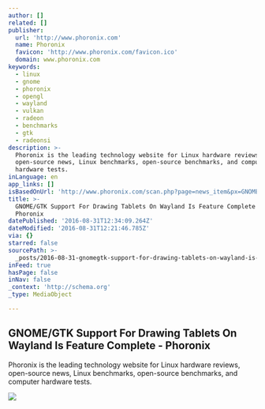 ```yaml
---
author: []
related: []
publisher:
  url: 'http://www.phoronix.com'
  name: Phoronix
  favicon: 'http://www.phoronix.com/favicon.ico'
  domain: www.phoronix.com
keywords:
  - linux
  - gnome
  - phoronix
  - opengl
  - wayland
  - vulkan
  - radeon
  - benchmarks
  - gtk
  - radeonsi
description: >-
  Phoronix is the leading technology website for Linux hardware reviews,
  open-source news, Linux benchmarks, open-source benchmarks, and computer
  hardware tests.
inLanguage: en
app_links: []
isBasedOnUrl: 'http://www.phoronix.com/scan.php?page=news_item&px=GNOME-Way-Drawing-Tabs'
title: >-
  GNOME/GTK Support For Drawing Tablets On Wayland Is Feature Complete -
  Phoronix
datePublished: '2016-08-31T12:34:09.264Z'
dateModified: '2016-08-31T12:21:46.785Z'
via: {}
starred: false
sourcePath: >-
  _posts/2016-08-31-gnomegtk-support-for-drawing-tablets-on-wayland-is-feature.md
inFeed: true
hasPage: false
inNav: false
_context: 'http://schema.org'
_type: MediaObject

---
```

<article style=""><h1>GNOME/GTK Support For Drawing Tablets On Wayland Is Feature Complete - Phoronix</h1><p>Phoronix is the leading technology website for Linux hardware reviews, open-source news, Linux benchmarks, open-source benchmarks, and computer hardware tests.</p><img src="http://www.phoronix.com/assets/categories/gnome.jpg" /></article>